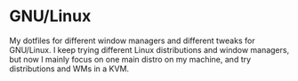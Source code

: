 # GNU/Linux
My dotfiles for different window managers and different tweaks for GNU/Linux.
I keep trying different Linux distributions and window managers, but now I mainly focus on one main distro on my machine, and try distributions and WMs in a KVM.
